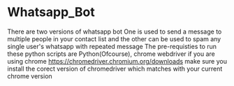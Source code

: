 # Whatsapp_Bot
There are two versions of whatsapp bot
One is used to send a message to multiple people in your contact list and the other can be used to spam any single user's whatsapp with repeated message
The pre-requisties to run these python scripts are Python(Ofcourse), chrome webdriver if you are using chrome
https://chromedriver.chromium.org/downloads make sure you install the corect version of chromedriver which matches with your current chrome version
